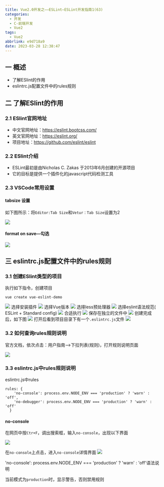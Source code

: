 ```yaml
---
title: Vue2.0开发之——ESLint—ESLint开发指南1(63)
categories:
  - 开发
  - C-前端开发
  - Vue2
tags:
  - Vue2
abbrlink: e9d718a9
date: 2023-03-28 12:38:47
---
```

## 一 概述

* 了解ESlint的作用
* eslintrc.js配置文件中的rules规则

<!--more-->

## 二 了解ESlint的作用

### 2.1 ESlint官网地址

* 中文官网地址：https://eslint.bootcss.com/
* 英文官网地址：https://eslint.org/
* 项目地址：https://github.com/eslint/eslint

### 2.2 ESlint介绍

* ESLint最初是由Nicholas C. Zakas 于2013年6月创建的开源项目
* 它的目标是提供一个插件化的javascript代码检测工具

### 2.3 VSCode常用设置

#### tabsize 设置

如下图所示：将`Editor:Tab Size`和`Vetur：Tab Size`设置为2

![][1]

#### format on save—勾选

![][2]

## 三 eslintrc.js配置文件中的rules规则

### 3.1 创建ESlint类型的项目

执行如下指令，创建项目

```
vue create vue-eslint-demo
```

![][3]
选择安装插件
![][4]
选择Vue版本
![][5]
选择less预处理器
![][6]
选择eslint语法规范( ESLint + Standard config)
![][7]
合适执行
![][8]
保存在独立的文件中
![][9]
创建完成后，如下图
![][10]
打开后看到项目目录下有一个`.eslintrc.js`文件
![][11]

### 3.2 如何查询rules规则说明

官方文档，依次点击：用户指南——>下拉列表(规则)，打开规则说明页面

![][12]

### 3.3 eslintrc.js中rules规则说明

eslintrc.js中rules

```
rules: {
    'no-console': process.env.NODE_ENV === 'production' ? 'warn' : 'off',
    'no-debugger': process.env.NODE_ENV === 'production' ? 'warn' : 'off'
  }
```

#### no-console

在网页中按`Ctr+F`，调出搜索框，输入`no-console`，出现以下界面

![][13]

在`no-console`上点击，进入`no-console`详情界面
![][14]

'no-console': process.env.NODE_ENV === 'production' ? 'warn' : 'off'语法说明

当前模式为`production`时，显示警告，否则禁用规则




[1]:https://cdn.staticaly.com/gh/PGzxc/CDN/master/blog-vue/vue2.0-63-eslint-vs-tabsize.png
[2]:https://cdn.staticaly.com/gh/PGzxc/CDN/master/blog-vue/vue2.0-63-eslint-vs-editor-on-save.png
[3]:https://cdn.staticaly.com/gh/PGzxc/CDN/master/blog-vue/vue2.0-63-eslint-create-pick-preset.png
[4]:https://cdn.staticaly.com/gh/PGzxc/CDN/master/blog-vue/vue2.0-63-eslint-create-select-features.png
[5]:https://cdn.staticaly.com/gh/PGzxc/CDN/master/blog-vue/vue2.0-63-eslint-create-vue-version.png
[6]:https://cdn.staticaly.com/gh/PGzxc/CDN/master/blog-vue/vue2.0-63-eslint-create-less-choice.png
[7]:https://cdn.staticaly.com/gh/PGzxc/CDN/master/blog-vue/vue2.0-63-eslint-create-standard-choice.png
[8]:https://cdn.staticaly.com/gh/PGzxc/CDN/master/blog-vue/vue2.0-63-eslint-create-link-on-save.png
[9]:https://cdn.staticaly.com/gh/PGzxc/CDN/master/blog-vue/vue2.0-63-eslint-create-dedicated-config.png
[10]:https://cdn.staticaly.com/gh/PGzxc/CDN/master/blog-vue/vue2.0-63-eslint-create-finish.png
[11]:https://cdn.staticaly.com/gh/PGzxc/CDN/master/blog-vue/vue2.0-63-eslint-create-eslintrc-file.png
[12]:https://cdn.staticaly.com/gh/PGzxc/CDN/master/blog-vue/vue2.0-63-eslint-rules-doc-open.png
[13]:https://cdn.staticaly.com/gh/PGzxc/CDN/master/blog-vue/vue2.0-63-eslint-rules-console-explain.png
[14]:https://cdn.staticaly.com/gh/PGzxc/CDN/master/blog-vue/vue2.0-63-eslint-rules-console-detail.png